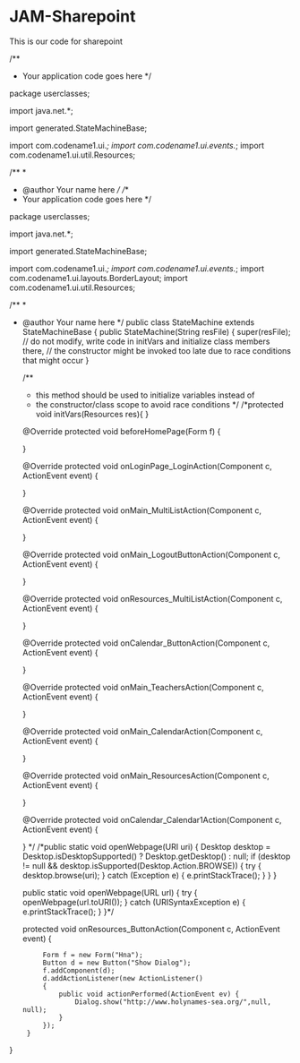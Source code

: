 # JAM-Sharepoint
This is our code for sharepoint

/**
 * Your application code goes here
 */

package userclasses;

import java.net.*;

import generated.StateMachineBase;

import com.codename1.ui.*; 
import com.codename1.ui.events.*;
import com.codename1.ui.util.Resources;

/**
 *
 * @author Your name here
 */
/**
 * Your application code goes here
 */

package userclasses;

import java.net.*;

import generated.StateMachineBase;

import com.codename1.ui.*; 
import com.codename1.ui.events.*;
import com.codename1.ui.layouts.BorderLayout;
import com.codename1.ui.util.Resources;

/**
 *
 * @author Your name here
 */
public class StateMachine extends StateMachineBase {
    public StateMachine(String resFile) {
        super(resFile);
        // do not modify, write code in initVars and initialize class members there,
        // the constructor might be invoked too late due to race conditions that might occur
    }
    
    /**
     * this method should be used to initialize variables instead of
     * the constructor/class scope to avoid race conditions
     */
	/*protected void initVars(Resources res){
	}

    @Override
    protected void beforeHomePage(Form f) {
    
    }

    @Override
    protected void onLoginPage_LoginAction(Component c, ActionEvent event) {

    
    }

    @Override
    protected void onMain_MultiListAction(Component c, ActionEvent event) {

    
    }

    @Override
    protected void onMain_LogoutButtonAction(Component c, ActionEvent event) {

    
    }

    @Override
    protected void onResources_MultiListAction(Component c, ActionEvent event) {

    
    }

    @Override
    protected void onCalendar_ButtonAction(Component c, ActionEvent event) {

    
    }

    @Override
    protected void onMain_TeachersAction(Component c, ActionEvent event) {

    
    }

    @Override
    protected void onMain_CalendarAction(Component c, ActionEvent event) {

    
    }

    @Override
    protected void onMain_ResourcesAction(Component c, ActionEvent event) {
    	
    
    }

    @Override
    protected void onCalendar_Calendar1Action(Component c, ActionEvent event) {

    
    }
*/
    /*public static void openWebpage(URI uri) {
        Desktop desktop = Desktop.isDesktopSupported() ? Desktop.getDesktop() : null;
        if (desktop != null && desktop.isSupported(Desktop.Action.BROWSE)) {
            try {
                desktop.browse(uri);
            } catch (Exception e) {
                e.printStackTrace();
            }
        }
    }

    public static void openWebpage(URL url) {
        try {
            openWebpage(url.toURI());
        } catch (URISyntaxException e) {
            e.printStackTrace();
        }
    }*/
    
    protected void onResources_ButtonAction(Component c, ActionEvent event) {
    
    		Form f = new Form("Hna");
    		Button d = new Button("Show Dialog");
    		f.addComponent(d);
    		d.addActionListener(new ActionListener()
    		{
    			public void actionPerformed(ActionEvent ev) {
    				Dialog.show("http://www.holynames-sea.org/",null, null);
    			}
    		});
    	}
}
